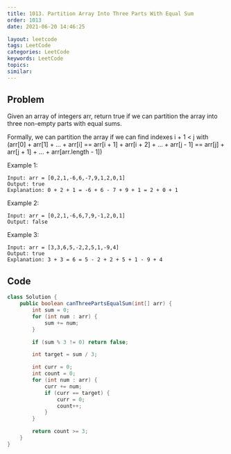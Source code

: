 ```yaml
---
title: 1013. Partition Array Into Three Parts With Equal Sum
order: 1013
date: 2021-06-20 14:46:25

layout: leetcode
tags: LeetCode
categories: LeetCode
keywords: LeetCode
topics:
similar:
---
```


## Problem

Given an array of integers arr, return true if we can partition the array into three non-empty parts with equal sums.

Formally, we can partition the array if we can find indexes i + 1 < j with (arr[0] + arr[1] + ... + arr[i] == arr[i + 1] + arr[i + 2] + ... + arr[j - 1] == arr[j] + arr[j + 1] + ... + arr[arr.length - 1])

Example 1:

```
Input: arr = [0,2,1,-6,6,-7,9,1,2,0,1]
Output: true
Explanation: 0 + 2 + 1 = -6 + 6 - 7 + 9 + 1 = 2 + 0 + 1
```

Example 2:

```
Input: arr = [0,2,1,-6,6,7,9,-1,2,0,1]
Output: false
```

Example 3:

```
Input: arr = [3,3,6,5,-2,2,5,1,-9,4]
Output: true
Explanation: 3 + 3 = 6 = 5 - 2 + 2 + 5 + 1 - 9 + 4
```

## Code

```java
class Solution {
    public boolean canThreePartsEqualSum(int[] arr) {
        int sum = 0;
        for (int num : arr) {
            sum += num;
        }

        if (sum % 3 != 0) return false;

        int target = sum / 3;

        int curr = 0;
        int count = 0;
        for (int num : arr) {
            curr += num;
            if (curr == target) {
                curr = 0;
                count++;
            }
        }

        return count >= 3;
    }
}
```
